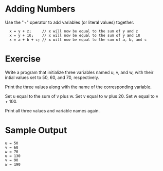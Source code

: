 Adding Numbers
==============

Use the "+" operator to add variables (or literal values) together.

```
  x = y + z;     // x will now be equal to the sum of y and z
  x = y + 10;    // x will now be equal to the sum of y and 10
  x = a + b + c; // x will now be equal to the sum of a, b, and c
```  

Exercise
========

Write a program that initialize three variables named u, v, and w, with their intial
values set to 50, 60, and 70, respectively.

Print the three values along with the name of the corresponding variable.

Set u equal to the sum of v plus w.
Set v equal to w plus 20.
Set w equal to v + 100.

Print all three values and variable names again.

Sample Output
=============

```
u = 50
v = 60
w = 70
u = 130
v = 90
w = 190
```